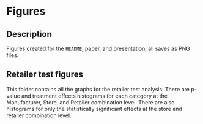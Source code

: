 Figures
================

## Description

Figures created for the `README`, paper, and presentation, all saves as
PNG files.

## Retailer test figures
This folder contains all the graphs for the retailer test analysis. There are p-value and treatment effects histograms for each category at the Manufacturer, Store, and Retailer combination level. There are also histograms for only the statistically significant effects at the store and retailer combination level. 

